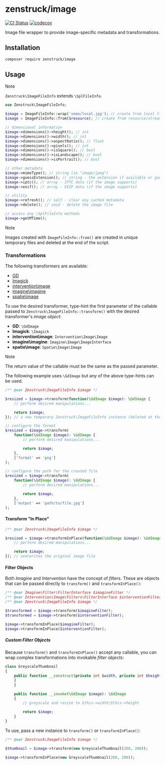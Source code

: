 # zenstruck/image

[![CI Status](https://github.com/zenstruck/image/workflows/CI/badge.svg)](https://github.com/zenstruck/image/actions?query=workflow%3ACI)
[![codecov](https://codecov.io/gh/zenstruck/image/branch/1.x/graph/badge.svg?token=MBKSCPO6U5)](https://codecov.io/gh/zenstruck/image)

Image file wrapper to provide image-specific metadata and transformations.

## Installation

```bash
composer require zenstruck/image
```

## Usage

> [!NOTE]
> `Zenstruck\ImageFileInfo` extends `\SplFileInfo`.

```php
use Zenstruck\ImageFileInfo;

$image = ImageFileInfo::wrap('some/local.jpg'); // create from local file
$image = ImageFileInfo::from($resource); // create from resource/stream (in a temp file)

// dimensional information
$image->dimensions()->height(); // int
$image->dimensions()->width(); // int
$image->dimensions()->aspectRatio(); // float
$image->dimensions()->pixels(); // int
$image->dimensions()->isSquare(); // bool
$image->dimensions()->isLandscape(); // bool
$image->dimensions()->isPortrait(); // bool

// other metadata
$image->mimeType(); // string (ie "image/jpeg")
$image->guessExtension(); // string - the extension if available or guess from mime-type
$image->iptc(); // array - IPTC data (if the image supports)
$image->exif(); // array - EXIF data (if the image supports)

// utility
$image->refresh(); // self - clear any cached metadata
$image->delete(); // void - delete the image file

// access any \SplFileInfo methods
$image->getMTime();
```

> [!NOTE]
> Images created with `ImageFileInfo::from()` are created in unique temporary files
> and deleted at the end of the script.

### Transformations

The following transformers are available:

- [GD](https://www.php.net/manual/en/book.image.php)
- [Imagick](https://www.php.net/manual/en/book.imagick.php)
- [intervention\image](https://github.com/Intervention/image)
- [imagine\imagine](https://github.com/php-imagine/Imagine)
- [spatie\image](https://github.com/spatie/image)

To use the desired transformer, type-hint the first parameter of the callable
passed to `Zenstruck\ImageFileInfo::transform()` with the desired transformer's
_image object_:

- **GD**: `\GdImage`
- **Imagick**: `\Imagick`
- **intervention\image**: `Intervention\Image\Image`
- **imagine\imagine**: `Imagine\Image\ImageInterface`
- **spatie\image**: `Spatie\Image\Image`

> [!NOTE]
> The return value of the callable must be the same as the passed parameter.

The following example uses `\GdImage` but any of the above type-hints can be used.

```php
/** @var Zenstruck\ImageFileInfo $image */

$resized = $image->transform(function(\GdImage $image): \GdImage {
    // perform desired manipulations...

    return $image;
}); // a new temporary Zenstruck\ImageFileInfo instance (deleted at the end of the script)

// configure the format
$resized = $image->transform(
    function(\GdImage $image): \GdImage {
        // perform desired manipulations...

        return $image;
    },
    ['format' => 'png']
);

// configure the path for the created file
$resized = $image->transform(
    function(\GdImage $image): \GdImage {
        // perform desired manipulations...

        return $image;
    },
    ['output' => 'path/to/file.jpg']
);
```

#### Transform "In Place"

```php
/** @var Zenstruck\ImageFileInfo $image */

$resized = $image->transformInPlace(function(\GdImage $image): \GdImage {
    // perform desired manipulations...

    return $image;
}); // overwrites the original image file
```

#### Filter Objects

Both _Imagine_ and _Intervention_ have the concept of _filters_. These are objects
that can be passed directly to `transform()` and `transformInPlace()`:

```php
/** @var Imagine\Filter\FilterInterface $imagineFilter */
/** @var Intervention\Image\Filters\FilterInterface $interventionFilter */
/** @var Zenstruck\ImageFileInfo $image */

$transformed = $image->transform($imagineFilter);
$transformed = $image->transform($interventionFilter);

$image->transformInPlace($imagineFilter);
$image->transformInPlace($interventionFilter);
```

##### Custom Filter Objects

Because `transform()` and `transformInPlace()` accept any callable, you can wrap complex
transformations into invokable _filter objects_:

```php
class GreyscaleThumbnail
{
    public function __construct(private int $width, private int $height)
    {
    }

    public function __invoke(\GdImage $image): \GdImage
    {
        // greyscale and resize to $this->width/$this->height

        return $image;
    }
}
```

To use, pass a new instance to `transform()` or `transformInPlace()`:

```php
/** @var Zenstruck\ImageFileInfo $image */

$thumbnail = $image->transform(new GreyscaleThumbnail(200, 200));

$image->transformInPlace(new GreyscaleThumbnail(200, 200));
```
